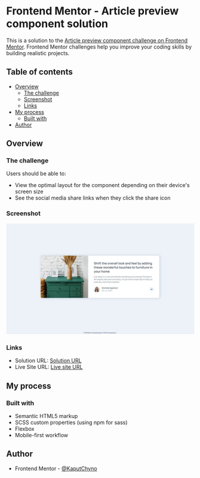# Frontend Mentor - Article preview component solution

This is a solution to the [Article preview component challenge on Frontend Mentor](https://www.frontendmentor.io/challenges/article-preview-component-dYBN_pYFT). Frontend Mentor challenges help you improve your coding skills by building realistic projects. 

## Table of contents

- [Overview](#overview)
  - [The challenge](#the-challenge)
  - [Screenshot](#screenshot)
  - [Links](#links)
- [My process](#my-process)
  - [Built with](#built-with)
- [Author](#author)

## Overview

### The challenge

Users should be able to:

- View the optimal layout for the component depending on their device's screen size
- See the social media share links when they click the share icon

### Screenshot

![](images/screenshot1.jpg)

### Links

- Solution URL: [Solution URL](https://kaputchyno.github.io/article-preview-component-master/)
- Live Site URL: [Live site URL](https://kaputchyno.github.io/article-preview-component-master/)

## My process

### Built with

- Semantic HTML5 markup
- SCSS custom properties (using npm for sass)
- Flexbox
- Mobile-first workflow

## Author

- Frontend Mentor - [@KaputChyno](https://www.frontendmentor.io/profile/KaputChyno)